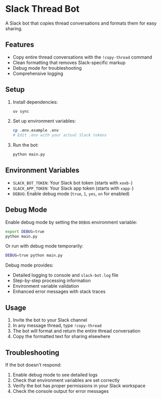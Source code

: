 # Slack Thread Bot

A Slack bot that copies thread conversations and formats them for easy sharing.

## Features

- Copy entire thread conversations with the `!copy-thread` command
- Clean formatting that removes Slack-specific markup
- Debug mode for troubleshooting
- Comprehensive logging

## Setup

1. Install dependencies:

   ```bash
   uv sync
   ```

2. Set up environment variables:

   ```bash
   cp .env.example .env
   # Edit .env with your actual Slack tokens
   ```

3. Run the bot:

   ```bash
   python main.py
   ```

## Environment Variables

- `SLACK_BOT_TOKEN`: Your Slack bot token (starts with `xoxb-`)
- `SLACK_APP_TOKEN`: Your Slack app token (starts with `xapp-`)  
- `DEBUG`: Enable debug mode (`true`, `1`, `yes`, `on` for enabled)

## Debug Mode

Enable debug mode by setting the `DEBUG` environment variable:

```bash
export DEBUG=true
python main.py
```

Or run with debug mode temporarily:

```bash
DEBUG=true python main.py
```

Debug mode provides:

- Detailed logging to console and `slack-bot.log` file
- Step-by-step processing information
- Environment variable validation
- Enhanced error messages with stack traces

## Usage

1. Invite the bot to your Slack channel
2. In any message thread, type `!copy-thread`
3. The bot will format and return the entire thread conversation
4. Copy the formatted text for sharing elsewhere

## Troubleshooting

If the bot doesn't respond:

1. Enable debug mode to see detailed logs
2. Check that environment variables are set correctly
3. Verify the bot has proper permissions in your Slack workspace
4. Check the console output for error messages
